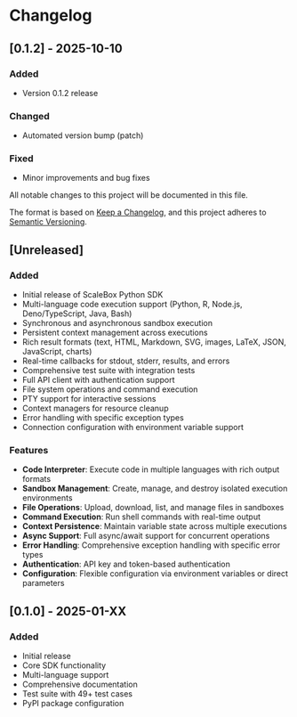 # Changelog
## [0.1.2] - 2025-10-10

### Added
- Version 0.1.2 release

### Changed
- Automated version bump (patch)

### Fixed
- Minor improvements and bug fixes



All notable changes to this project will be documented in this file.

The format is based on [Keep a Changelog](https://keepachangelog.com/en/1.0.0/),
and this project adheres to [Semantic Versioning](https://semver.org/spec/v2.0.0.html).

## [Unreleased]

### Added
- Initial release of ScaleBox Python SDK
- Multi-language code execution support (Python, R, Node.js, Deno/TypeScript, Java, Bash)
- Synchronous and asynchronous sandbox execution
- Persistent context management across executions
- Rich result formats (text, HTML, Markdown, SVG, images, LaTeX, JSON, JavaScript, charts)
- Real-time callbacks for stdout, stderr, results, and errors
- Comprehensive test suite with integration tests
- Full API client with authentication support
- File system operations and command execution
- PTY support for interactive sessions
- Context managers for resource cleanup
- Error handling with specific exception types
- Connection configuration with environment variable support

### Features
- **Code Interpreter**: Execute code in multiple languages with rich output formats
- **Sandbox Management**: Create, manage, and destroy isolated execution environments
- **File Operations**: Upload, download, list, and manage files in sandboxes
- **Command Execution**: Run shell commands with real-time output
- **Context Persistence**: Maintain variable state across multiple executions
- **Async Support**: Full async/await support for concurrent operations
- **Error Handling**: Comprehensive exception handling with specific error types
- **Authentication**: API key and token-based authentication
- **Configuration**: Flexible configuration via environment variables or direct parameters

## [0.1.0] - 2025-01-XX

### Added
- Initial release
- Core SDK functionality
- Multi-language support
- Comprehensive documentation
- Test suite with 49+ test cases
- PyPI package configuration
